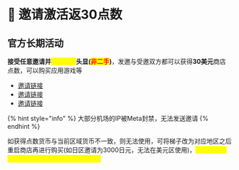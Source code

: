 # 💎 邀请激活返30点数

## 官方长期活动

**接受任意邀请并**<mark style="color:yellow;">**首次激活**</mark>**头显(**<mark style="color:red;">**非二手**</mark>**)**，发邀与受邀双方都可以获得**30美元**商店点数，可以购买应用游戏等

* [邀请链接](https://www.meta.com/referrals/link/77bbc)
* [邀请链接](https://www.meta.com/referrals/link/SmallGuy233)
* [邀请链接](https://www.meta.com/referrals/link/EYW-015)

{% hint style="info" %}
大部分机场的IP被Meta封禁，无法发送邀请
{% endhint %}

如获得点数货币与当前区域货币不一致，则无法使用，可将梯子改为对应地区之后重启商店再进行购买(如日区邀请为3000日元，无法在美元区使用)，<mark style="color:yellow;">**考虑汇率，推荐使用日区商店，自购相对便宜**</mark>

